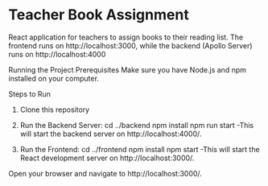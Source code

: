 # Teacher Book Assignment

React application for teachers to assign books to their reading list.
The frontend runs on http://localhost:3000, while the backend (Apollo Server) runs on http://localhost:4000

Running the Project
Prerequisites
Make sure you have Node.js and npm installed on your computer.

Steps to Run
1. Clone this repository

2. Run the Backend Server:
cd ../backend
npm install
npm run start
-This will start the backend server on http://localhost:4000/.

3. Run the Frontend:
cd ../frontend
npm install
npm start
-This will start the React development server on http://localhost:3000/.

Open your browser and navigate to http://localhost:3000/.
